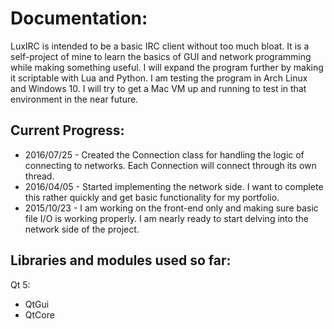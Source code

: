 Documentation:
==============

LuxIRC is intended to be a basic IRC client without too much bloat. It is a self-project of mine to learn the basics of GUI and network programming while making something useful. I will expand the program further by making it scriptable with Lua and Python. I am testing the program in Arch Linux and Windows 10. I will try to get a Mac VM up and running to test in that environment in the near future.

Current Progress:
-----------------
* 2016/07/25 - Created the Connection class for handling the logic of connecting to networks. Each Connection will connect through its own thread.
* 2016/04/05 - Started implementing the network side. I want to complete this rather quickly and get basic functionality for my portfolio.
* 2015/10/23 - I am working on the front-end only and making sure basic file I/O is working properly. I am nearly ready to start delving into the network side of the project.

Libraries and modules used so far:
----------------------------------
Qt 5:
   * QtGui
   * QtCore
